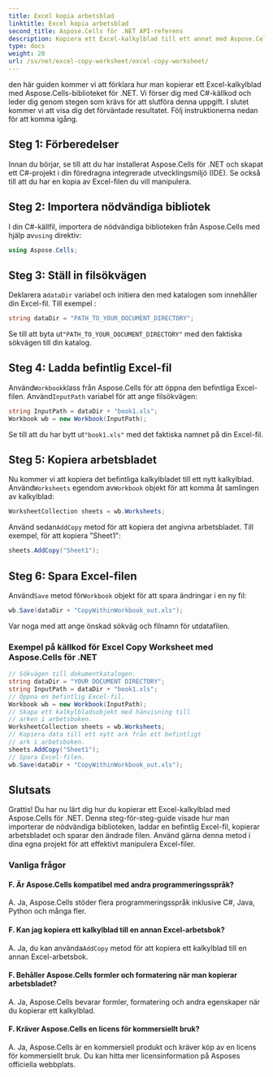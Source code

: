 ```yaml
---
title: Excel kopia arbetsblad
linktitle: Excel kopia arbetsblad
second_title: Aspose.Cells för .NET API-referens
description: Kopiera ett Excel-kalkylblad till ett annat med Aspose.Cells för .NET.
type: docs
weight: 20
url: /sv/net/excel-copy-worksheet/excel-copy-worksheet/
---
```


den här guiden kommer vi att förklara hur man kopierar ett Excel-kalkylblad med Aspose.Cells-biblioteket för .NET. Vi förser dig med C#-källkod och leder dig genom stegen som krävs för att slutföra denna uppgift. I slutet kommer vi att visa dig det förväntade resultatet. Följ instruktionerna nedan för att komma igång.

## Steg 1: Förberedelser

Innan du börjar, se till att du har installerat Aspose.Cells för .NET och skapat ett C#-projekt i din föredragna integrerade utvecklingsmiljö (IDE). Se också till att du har en kopia av Excel-filen du vill manipulera.

## Steg 2: Importera nödvändiga bibliotek

 I din C#-källfil, importera de nödvändiga biblioteken från Aspose.Cells med hjälp av`using` direktiv:

```csharp
using Aspose.Cells;
```

## Steg 3: Ställ in filsökvägen

 Deklarera a`dataDir` variabel och initiera den med katalogen som innehåller din Excel-fil. Till exempel :

```csharp
string dataDir = "PATH_TO_YOUR_DOCUMENT_DIRECTORY";
```

 Se till att byta ut`"PATH_TO_YOUR_DOCUMENT_DIRECTORY"` med den faktiska sökvägen till din katalog.

## Steg 4: Ladda befintlig Excel-fil

 Använd`Workbook`klass från Aspose.Cells för att öppna den befintliga Excel-filen. Använd`InputPath` variabel för att ange filsökvägen:

```csharp
string InputPath = dataDir + "book1.xls";
Workbook wb = new Workbook(InputPath);
```

 Se till att du har bytt ut`"book1.xls"` med det faktiska namnet på din Excel-fil.

## Steg 5: Kopiera arbetsbladet

 Nu kommer vi att kopiera det befintliga kalkylbladet till ett nytt kalkylblad. Använd`Worksheets` egendom av`Workbook` objekt för att komma åt samlingen av kalkylblad:

```csharp
WorksheetCollection sheets = wb.Worksheets;
```

 Använd sedan`AddCopy` metod för att kopiera det angivna arbetsbladet. Till exempel, för att kopiera "Sheet1":

```csharp
sheets.AddCopy("Sheet1");
```

## Steg 6: Spara Excel-filen

 Använd`Save` metod för`Workbook` objekt för att spara ändringar i en ny fil:

```csharp
wb.Save(dataDir + "CopyWithinWorkbook_out.xls");
```

Var noga med att ange önskad sökväg och filnamn för utdatafilen.

### Exempel på källkod för Excel Copy Worksheet med Aspose.Cells för .NET 

```csharp
// Sökvägen till dokumentkatalogen.
string dataDir = "YOUR DOCUMENT DIRECTORY";
string InputPath = dataDir + "book1.xls";
// Öppna en befintlig Excel-fil.
Workbook wb = new Workbook(InputPath);
// Skapa ett kalkylbladsobjekt med hänvisning till
// arken i arbetsboken.
WorksheetCollection sheets = wb.Worksheets;
// Kopiera data till ett nytt ark från ett befintligt
// ark i arbetsboken.
sheets.AddCopy("Sheet1");
// Spara Excel-filen.
wb.Save(dataDir + "CopyWithinWorkbook_out.xls");
```

## Slutsats

Grattis! Du har nu lärt dig hur du kopierar ett Excel-kalkylblad med Aspose.Cells för .NET. Denna steg-för-steg-guide visade hur man importerar de nödvändiga biblioteken, laddar en befintlig Excel-fil, kopierar arbetsbladet och sparar den ändrade filen. Använd gärna denna metod i dina egna projekt för att effektivt manipulera Excel-filer.

### Vanliga frågor

#### F. Är Aspose.Cells kompatibel med andra programmeringsspråk?

A. Ja, Aspose.Cells stöder flera programmeringsspråk inklusive C#, Java, Python och många fler.

#### F. Kan jag kopiera ett kalkylblad till en annan Excel-arbetsbok?

A.  Ja, du kan använda`AddCopy` metod för att kopiera ett kalkylblad till en annan Excel-arbetsbok.

#### F. Behåller Aspose.Cells formler och formatering när man kopierar arbetsbladet?

A. Ja, Aspose.Cells bevarar formler, formatering och andra egenskaper när du kopierar ett kalkylblad.

#### F. Kräver Aspose.Cells en licens för kommersiellt bruk?

A. Ja, Aspose.Cells är en kommersiell produkt och kräver köp av en licens för kommersiellt bruk. Du kan hitta mer licensinformation på Asposes officiella webbplats.